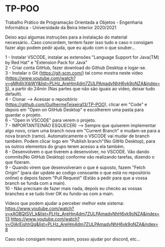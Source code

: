 # TP-POO
Trabalho Prático de Programação Orientada a Objetos - Engenharia Informática - Universidade da Beira Interior 2020/2021
 
Deixo aqui algumas instruções para a instalação do material necessário...Caso concordem, tentem fazer isso tudo e caso n consigam fazer algo podem pedir ajuda, que eu ajudo com o que souber...
 
1 - Instalar VSCODE, instalar as extensões "Language Support for Java(TM) by Red Hat" e "Extension Pack for Java"  
2 - Criar conta GitHub, fazer download do Github Desktop e logar-se.  
3 - Instalar o Git (https://git-scm.com/) tal como mostra neste vídeo (https://www.youtube.com/watch?v=gMh6lrXibWY&list=PLHz_AreHm4dm7ZULPAmadvNhH6vk9oNZA&index=5), a partir do 24min (Nas partes que não são iguais ao video, deixar tudo default).  
4 - Clonar --> Acessar o repositório (https://github.com/GuilhermeTeixeira13/TP-POO), clicar em "Code" e depois em "Open on GitHub Desktop" e escolherem uma pasta para guardar o projeto.  
6 - "Open in VSCODE" para verem o projeto.  
7 - IMPORTANTE(NÃO ESQUECER) --> Sempre que quiserem implementar algo novo, criam uma branch nova em "Current Branch" e mudam-se para a nova branch (ramo). Automaticamente o VSCODE vai mudar de branch também. Podem clicar logo em "Publish branch"(No GitHb Desktop), para os outros elementos do grupo terem acesso a ela também.  
8 - Desenvolvem o que tiverem a desenvolver, no VSCODE. Vão dando commits(No GitHub Desktop) conforme vão realizando tarefas, dizendo o que fizeram.  
9 - Quando virem que desenvolveram o que é suposto, fazem "Fetch Origin" (para dar update ao codigo consoante o que está no repositório online) e depois fazem "Pull Request" (Estão a pedir para que a vossa branch se funda com a main).  
10 - Não precisam de fazer mais nada, depois eu checko as vossas branches e se tudo tiver OK eu fundo-as com a main.  

Videos que podem ajudar a perceber melhor este sistema:  
https://www.youtube.com/watch?v=xAOBQtSVI_k&list=PLHz_AreHm4dm7ZULPAmadvNhH6vk9oNZA&index=13
https://www.youtube.com/watch?v=OlArEishhQg&list=PLHz_AreHm4dm7ZULPAmadvNhH6vk9oNZA&index=8  

Caso não consigam mesmo assim, posso ajudar por discord, etc...
